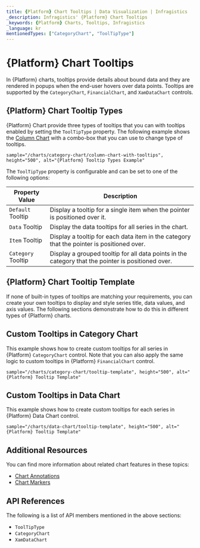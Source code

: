 ```yaml
---
title: {Platform} Chart Tooltips | Data Visualization | Infragistics
_description: Infragistics' {Platform} Chart Tooltips
_keywords: {Platform} Charts, Tooltips, Infragistics
_language: kr
mentionedTypes: ["CategoryChart", "ToolTipType"]
---
```


# {Platform} Chart Tooltips

In {Platform} charts, tooltips provide details about bound data and they are rendered in popups when the end-user hovers over data points. Tooltips are supported by the `CategoryChart`, `FinancialChart`, and `XamDataChart` controls.

## {Platform} Chart Tooltip Types

{Platform} Chart provide three types of tooltips that you can with tooltips enabled by setting the `ToolTipType` property. The following example shows the [Column Chart](../types/column-chart.md) with a combo-box that you can use to change type of tooltips.

`sample="/charts/category-chart/column-chart-with-tooltips", height="500", alt="{Platform} Tooltip Types Example"`



<div class="divider--half"></div>

The `ToolTipType` property is configurable and can be set to one of the following options:

| Property Value     | Description |
| -------------------|---------------- |
| `Default`  Tooltip | Display a tooltip for a single item when the pointer is positioned over it. |
| `Data` Tooltip | Display the data tooltips for all series in the chart. |
| `Item`  Tooltip    | Display a tooltip for each data item in the category that the pointer is positioned over. |
| `Category` Tooltip | Display a grouped tooltip for all data points in the category that the pointer is positioned over. |

<div class="divider--half"></div>

## {Platform} Chart Tooltip Template

If none of built-in types of tooltips are matching your requirements, you can create your own tooltips to display and style series title, data values, and axis values. The following sections demonstrate how to do this in different types of {Platform} charts.

## Custom Tooltips in Category Chart

This example shows how to create custom tooltips for all series in {Platform} `CategoryChart` control. Note that you can also apply the same logic to custom tooltips in {Platform} `FinancialChart` control.

`sample="/charts/category-chart/tooltip-template", height="500", alt="{Platform} Tooltip Template"`



<div class="divider--half"></div>


## Custom Tooltips in Data Chart

This example shows how to create custom tooltips for each series in {Platform} Data Chart control.

`sample="/charts/data-chart/tooltip-template", height="500", alt="{Platform} Tooltip Template"`



<div class="divider--half"></div>

## Additional Resources

You can find more information about related chart features in these topics:

- [Chart Annotations](chart-annotations.md)
- [Chart Markers](chart-markers.md)

## API References

The following is a list of API members mentioned in the above sections:

- `ToolTipType`
- `CategoryChart`
- `XamDataChart`
